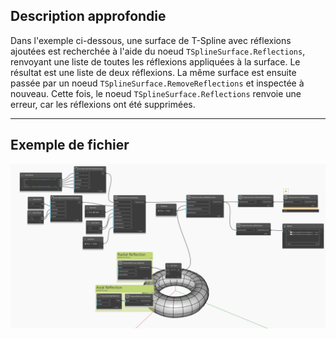 ## Description approfondie
Dans l'exemple ci-dessous, une surface de T-Spline avec réflexions ajoutées est recherchée à l'aide du noeud `TSplineSurface.Reflections`, renvoyant une liste de toutes les réflexions appliquées à la surface. Le résultat est une liste de deux réflexions. La même surface est ensuite passée par un noeud `TSplineSurface.RemoveReflections` et inspectée à nouveau. Cette fois, le noeud `TSplineSurface.Reflections` renvoie une erreur, car les réflexions ont été supprimées.
___
## Exemple de fichier

![TSplineSurface.Reflections](./Autodesk.DesignScript.Geometry.TSpline.TSplineSurface.Reflections_img.jpg)
